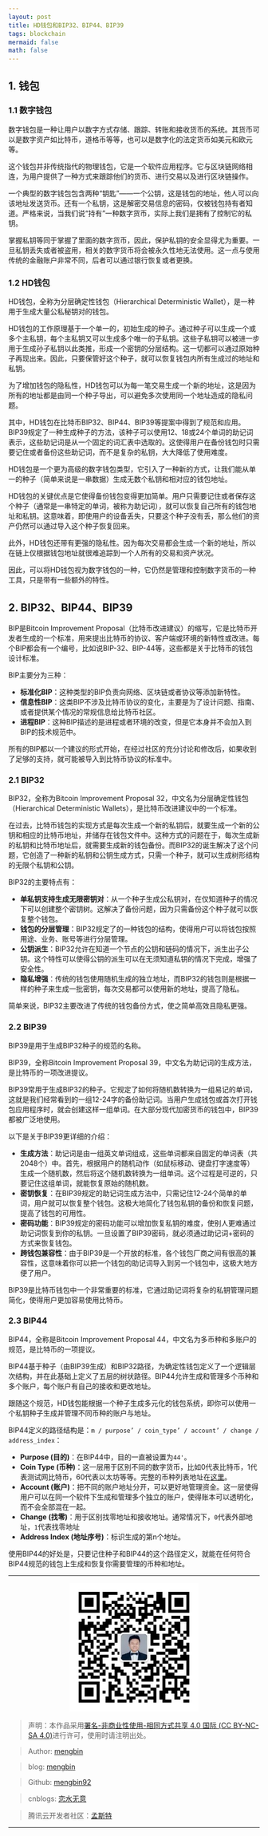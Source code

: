 ```yaml
---
layout: post
title: HD钱包和BIP32、BIP44、BIP39
tags: blockchain
mermaid: false
math: false
---  
```


## 1. 钱包

### 1.1 数字钱包

数字钱包是一种让用户以数字方式存储、跟踪、转账和接收货币的系统。其货币可以是数字资产如比特币，道格币等等，也可以是数字化的法定货币如美元和欧元等。

这个钱包并非传统指代的物理钱包，它是一个软件应用程序。它与区块链网络相连，为用户提供了一种方式来跟踪他们的货币、进行交易以及进行区块链操作。

一个典型的数字钱包包含两种“钥匙”——一个公钥，这是钱包的地址，他人可以向该地址发送货币。还有一个私钥，这是解密交易信息的密码，仅被钱包持有者知道。严格来说，当我们说“持有”一种数字货币，实际上我们是拥有了控制它的私钥。

掌握私钥等同于掌握了里面的数字货币，因此，保护私钥的安全显得尤为重要。一旦私钥丢失或者被盗用，相关的数字货币将会被永久性地无法使用。这一点与使用传统的金融账户非常不同，后者可以通过银行恢复或者更换。

### 1.2 HD钱包

HD钱包，全称为分层确定性钱包（Hierarchical Deterministic Wallet），是一种用于生成大量公私秘钥对的钱包。

HD钱包的工作原理基于一个单一的，初始生成的种子。通过种子可以生成一个或多个主私钥，每个主私钥又可以生成多个唯一的子私钥。这些子私钥可以被进一步用于生成孙子私钥以此类推，形成一个密钥的分层结构。这一切都可以通过原始种子再现出来。因此，只要保管好这个种子，就可以恢复钱包内所有生成过的地址和私钥。

为了增加钱包的隐私性，HD钱包可以为每一笔交易生成一个新的地址，这是因为所有的地址都是由同一个种子导出，可以避免多次使用同一个地址造成的隐私问题。

其中，HD钱包在比特币BIP32、BIP44、BIP39等提案中得到了规范和应用。BIP39规定了一种生成种子的方法，该种子可以使用12、18或24个单词的助记词表示，这些助记词是从一个固定的词汇表中选取的。这使得用户在备份钱包时只需要记住或者备份这些助记词，而不是复杂的私钥，大大降低了使用难度。

HD钱包是一个更为高级的数字钱包类型，它引入了一种新的方式，让我们能从单一的种子（简单来说是一串数据）生成无数个私钥和相对应的钱包地址。

HD钱包的关键优点是它使得备份钱包变得更加简单。用户只需要记住或者保存这个种子（通常是一串特定的单词，被称为助记词），就可以恢复自己所有的钱包地址和私钥。这意味着，即使用户的设备丢失，只要这个种子没有丢，那么他们的资产仍然可以通过导入这个种子恢复回来。

此外，HD钱包还带有更强的隐私性。因为每次交易都会生成一个新的地址，所以在链上仅根据钱包地址就很难追踪到一个人所有的交易和资产状况。

因此，可以将HD钱包视为数字钱包的一种，它仍然是管理和控制数字货币的一种工具，只是带有一些额外的特性。  

## 2. BIP32、BIP44、BIP39  

BIP是Bitcoin Improvement Proposal（比特币改进建议）的缩写，它是比特币开发者生成的一个标准，用来提出比特币的协议、客户端或环境的新特性或改进。每个BIP都会有一个编号，比如说BIP-32、BIP-44等，这些都是关于比特币的钱包设计标准。

BIP主要分为三种：

- **标准化BIP**：这种类型的BIP负责向网络、区块链或者协议等添加新特性。
- **信息性BIP**：这类BIP不涉及比特币协议的变化，主要是为了设计问题、指南、或者提供某个情况的常规信息给比特币社区。
- **进程BIP**：这种BIP描述的是进程或者环境的改变，但是它本身并不会加入到BIP的技术规范中。

所有的BIP都以一个建议的形式开始，在经过社区的充分讨论和修改后，如果收到了足够的支持，就可能被导入到比特币协议的标准中。  

### 2.1 BIP32

BIP32，全称为Bitcoin Improvement Proposal 32，中文名为分层确定性钱包（Hierarchical Deterministic Wallets），是比特币改进建议中的一个标准。

在过去，比特币钱包的实现方式是每次生成一个新的私钥后，就要生成一个新的公钥和相应的比特币地址，并储存在钱包文件中。这种方式的问题在于，每次生成新的私钥和比特币地址后，就需要生成新的钱包备份。而BIP32的诞生解决了这个问题，它创造了一种新的私钥和公钥生成方式，只需一个种子，就可以生成树形结构的无限个私钥和公钥。

BIP32的主要特点有：

- **单私钥支持生成无限密钥对**：从一个种子生成公私钥对，在仅知道种子的情况下可以创建整个密钥树。这解决了备份问题，因为只需备份这个种子就可以恢复整个钱包。
- **钱包的分层管理**：BIP32规定了的一种钱包的结构，使得用户可以将钱包按照用途、业务、账号等进行分层管理。
- **公钥派生**：BIP32允许在知道一个节点的公钥和链码的情况下，派生出子公钥。这个特性可以使得公钥的派生可以在无须知道私钥的情况下完成，增强了安全性。
- **隐私增强**：传统的钱包使用随机生成的独立地址，而BIP32的钱包则是根据一样的种子来生成一批密钥，每次交易都可以使用新的地址，提高了隐私。

简单来说，BIP32主要改进了传统的钱包备份方式，使之简单高效且隐私更强。

### 2.2 BIP39

BIP39是用于生成BIP32种子的规范的名称。

BIP39，全称Bitcoin Improvement Proposal 39，中文名为助记词的生成方法，是比特币的一项改进提议。

BIP39常用于生成BIP32的种子。它规定了如何将随机数转换为一组易记的单词，这就是我们经常看到的一组12-24字的备份助记词。当用户生成钱包或首次打开钱包应用程序时，就会创建这样一组单词。在大部分现代加密货币的钱包中，BIP39都被广泛地使用。

以下是关于BIP39更详细的介绍：

- **生成方法**：助记词是由一组英文单词组成，这些单词都来自固定的单词表（共2048个）中。首先，根据用户的随机动作（如鼠标移动、键盘打字速度等）生成一个随机数，然后将这个随机数转换为一组单词。这个过程是可逆的，只要记住这组单词，就能恢复原始的随机数。
- **密钥恢复**：在BIP39规定的助记词生成方法中，只需记住12-24个简单的单词，用户就可以恢复整个钱包。这极大地简化了钱包私钥的备份和恢复问题，提高了钱包的可用性。
- **密码功能**：BIP39规定的密码功能可以增加恢复私钥的难度，使别人更难通过助记词恢复到你的私钥。一旦设置了BIP39密码，就必须通过助记词+密码的方式来恢复钱包。
- **跨钱包兼容性**：由于BIP39是一个开放的标准，各个钱包厂商之间有很高的兼容性，这意味着你可以把一个钱包的助记词导入到另一个钱包中，这极大地方便了用户。

BIP39是比特币钱包中一个非常重要的标准，它通过助记词将复杂的私钥管理问题简化，使得用户更加容易使用比特币。

### 2.3 BIP44

BIP44，全称是Bitcoin Improvement Proposal 44，中文名为多币种和多账户的规范，是比特币的一项提议。

BIP44基于种子（由BIP39生成）和BIP32路径，为确定性钱包定义了一个逻辑层次结构，并在此基础上定义了五层的树状路径。BIP44允许生成和管理多个币种和多个账户，每个账户有自己的接收和更改地址。

跟随这个规范，HD钱包能根据一个种子生成多元化的钱包系统，即你可以使用一个私钥种子生成并管理不同币种的账户与地址。

BIP44定义的路径结构是：`m / purpose’ / coin_type’ / account’ / change / address_index`：

- **Purpose (目的)**：在BIP44中，目的一直被设置为`44'`。
- **Coin Type (币种)**：这一层用于区别不同的数字货币，比如0代表比特币，1代表测试网比特币，60代表以太坊等等。完整的币种列表地址在[这里](https://github.com/satoshilabs/slips/blob/master/slip-0044.md)。
- **Account (账户)**：把不同的账户地址分开，可以更好地管理资金。这一层使得用户可以在同一个软件下生成和管理多个独立的账户，使得账本可以透明化，而不会全部混在一起。
- **Change (找零)**：用于区别找零地址和接收地址。通常情况下，`0`代表外部地址，`1`代表找零地址
- **Address Index (地址序号)**：标识生成的第n个地址。

使用BIP44的好处是，只要记住种子和BIP44的这个路径定义，就能在任何符合BIP44规范的钱包上生成和恢复你需要管理的币种和地址。

---

<div align="center">
  <img src="../img/qrcode_wechat.jpg" alt="孟斯特">
</div>

> 声明：本作品采用[署名-非商业性使用-相同方式共享 4.0 国际 (CC BY-NC-SA 4.0)](https://creativecommons.org/licenses/by-nc-sa/4.0/deed.zh)进行许可，使用时请注明出处。  

> Author: [mengbin](mengbin1992@outlook.com)  

> blog: [mengbin](https://mengbin.top)  

> Github: [mengbin92](https://mengbin92.github.io/)  

> cnblogs: [恋水无意](https://www.cnblogs.com/lianshuiwuyi/)  

> 腾讯云开发者社区：[孟斯特](https://cloud.tencent.com/developer/user/6649301)  

---
